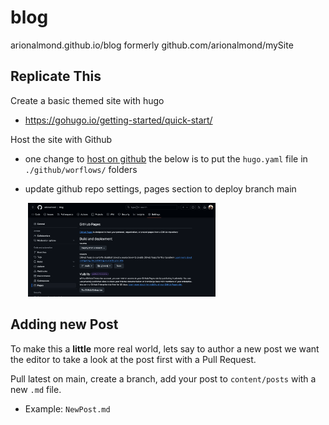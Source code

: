 # blog

arionalmond.github.io/blog
formerly github.com/arionalmond/mySite

## Replicate This

Create a basic themed site with hugo
* https://gohugo.io/getting-started/quick-start/

Host the site with Github
* one change to [host on github](https://gohugo.io/hosting-and-deployment/hosting-on-github/) the below is to put the `hugo.yaml` file in `./github/worflows/` folders

* update github repo settings, pages section to deploy branch main

&nbsp;&nbsp;&nbsp;&nbsp;&nbsp;&nbsp; <img src="media/githubSettingsPages.png" width="300" height="150">  

## Adding new Post 
To make this a **little** more real world, lets say to author a new post we want the editor to take a look at the post first with a Pull Request. 

Pull latest on main, create a branch, add your post to `content/posts` with a new `.md` file.  
* Example: `NewPost.md`


